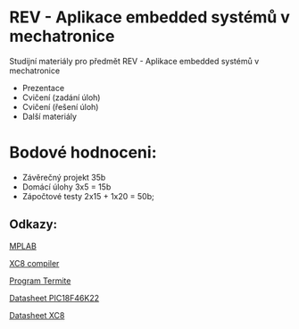 # REV - Aplikace embedded systémů v mechatronice
Studijní materiály pro předmět REV - Aplikace embedded systémů v mechatronice

* Prezentace
* Cvičení (zadání úloh)
* Cvičení (řešení úloh)
* Další materiály

 # Bodové hodnoceni:
 * Závěrečný projekt  35b
 * Domácí úlohy 3x5 = 15b
 * Zápočtové testy 2x15 + 1x20 = 50b; 

## Odkazy:
[MPLAB](https://www.microchip.com/en-us/development-tools-tools-and-software/mplab-x-ide)

[XC8 compiler](https://www.microchip.com/en-us/development-tools-tools-and-software/mplab-xc-compilers#tabs)

[Program Termite](https://www.compuphase.com/software_termite.htm)

[Datasheet PIC18F46K22](http://ww1.microchip.com/downloads/en/DeviceDoc/40001412G.pdf)

[Datasheet XC8](http://ww1.microchip.com/downloads/en/devicedoc/50002053g.pdf)
